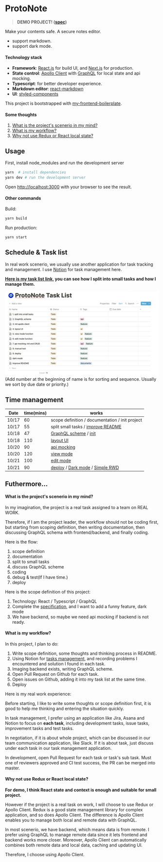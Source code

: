# ProtoNote

> **DEMO PROJECT! ([spec](https://gist.github.com/mmso/9097e36918084fa8ab3b0bb823327201))**

Make your contents safe. A secure notes editor.

- support markdown.
- support dark mode.

#### Technology stack

- **Framework**: [React.js](https://reactjs.org) for build UI, and [Next.js](https://nextjs.org) for production.
- **State control**: [Apollo Client](https://www.apollographql.com/docs/react/) with [GraphQL](https://graphql.org) for local state and api mocking.
- **Typescript**: for better developer experience.
- **Markdown editor**: [react-markdown](https://github.com/remarkjs/react-markdown)
- **UI**: [styled-components](https://styled-components.com)

This project is bootstrapped with [my-frontend-boilerplate](https://github.com/TseHang/frontend-boilerplate).

#### Some thoughts

1. [What is the project's scenerio in my mind?](#what-is-the-projects-scenerio-in-my-mind)
2. [What is my workflow?](#what-is-my-workflow)
3. [Why not use Redux or React local state?](#why-not-use-redux-or-react-local-state)

## Usage

First, install node_modules and run the development server

```bash
yarn  # install dependencies
yarn dev # run the development server
```

Open [http://localhost:3000](http://localhost:3000) with your browser to see the result.

#### Other commands

Build:

```bash
yarn build
```

Run production:

```bash
yarn start
```

## Schedule & Task list

In real work scenerio, we usually use another application for task tracking and management. I use [Notion](https://www.notion.so/product) for task management here.

**[Here is my task list link](https://www.notion.so/mengtse/aeee76b7f9fc4d53af217610231d9bec?v=aa9a7efe74a643dcbe0e000dcad9253e), you can see how I split into small tasks and how I manage them.**

![preview](./resources/taskList.png)
(Add number at the beginning of name is for sorting and sequence. Usually we sort by due date or priority.)

## Time management

| Date  | time(mins) | works                                                                                                                                                                                                                   |
| ----- | ---------- | ----------------------------------------------------------------------------------------------------------------------------------------------------------------------------------------------------------------------- |
| 10/17 | 60         | scope definition / documentation / init project                                                                                                                                                                         |
| 10/17 | 55         | split small tasks / [improve README](https://github.com/TseHang/PtotoNote/pull/1)                                                                                                                                       |
| 10/18 | 47         | [GraphQL scheme](https://www.notion.so/mengtse/2-GraphQL-Scheme-1b0a231b8daa47a898864dc48190447e) / [init](https://github.com/TseHang/PtotoNote/pull/2)                                                                 |
| 10/18 | 110        | [layout UI](https://github.com/TseHang/PtotoNote/pull/3)                                                                                                                                                                |
| 10/20 | 90         | [api mocking](https://github.com/TseHang/PtotoNote/pull/4)                                                                                                                                                              |
| 10/20 | 120        | [view mode](https://github.com/TseHang/PtotoNote/pull/5)                                                                                                                                                                |
| 10/21 | 100        | [edit mode](https://github.com/TseHang/PtotoNote/pull/6)                                                                                                                                                                |
| 10/21 | 90         | [deploy](https://github.com/TseHang/PtotoNote/commit/5f08d54e81f19c70c8c595267f64e8edc2e5efb0) / [Dark mode](https://github.com/TseHang/PtotoNote/pull/10) / [Simple RWD](https://github.com/TseHang/PtotoNote/pull/11) |

## Futhermore...

#### What is the project's scenerio in my mind?

In my imagination, the project is a real task assigned to a team on REAL WORK.

Therefore, if I am the project leader, the workflow should not be coding first, but starting from scoping definition, then writing documentation, then discussing GraphQL schema with frontend/backend, and finally coding.

Here is the flow:

1. scope definition
2. documentation
3. split to small tasks
4. discuss GraphQL scheme
5. coding
6. debug & test(If I have time.)
7. deploy

Here is the scope definition of this project:

1. Technology: React / Typescript / GraphQL
2. Complete the [specification](https://gist.github.com/mmso/9097e36918084fa8ab3b0bb823327201), and I want to add a funny feature, dark mode
3. We have backend, so maybe we need api mocking if backend is not ready.

#### What is my workflow?

In this project, I plan to do:

1. Write scope definition, some thoughts and thinking process in README.
2. Using Notion for [tasks management](https://www.notion.so/mengtse/aeee76b7f9fc4d53af217610231d9bec?v=aa9a7efe74a643dcbe0e000dcad9253e), and recording problems I encountered and solution I found in each task.
3. Imaging backend exists, writing GraphQL scheme.
4. Open Pull Request on Github for each task.
5. Open issues on Github, adding it into my task list at the same time.
6. Deploy

Here is my real work experience:

Before starting, I like to write some thoughts or scope definition first, it is good to help me thinking and entering the situation quickly.

In task management, I prefer using an application like Jira, Asana and Notion to focus on **each task**, including development tasks, issue tasks, improvement tasks and test tasks.

In negotiation, if it is about whole project, which can be discussed in our team communication application, like Slack. If it is about task, just discuss under each task in our task management application.

In development, open Pull Request for each task or task's sub task. Must one of reviewers approved and CI test success, the PR can be merged into master.

#### Why not use Redux or React local state?

**For demo, I think React state and context is enough and suitable for small project.**

However if the project is a real task on work, I will choose to use Redux or Apollo Client. Redux is a good state management library for complex application, and so does Apollo Client. The difference is Apollo Client enables you to manage both local and remote data with GraphQL.

In most scenerio, we have backend, which means data is from remote. I prefer using GraphQL to manage remote data since it lets frontend and backend works more closer. Moreover, Apollo Client can automatically combines both remote data and local data, caching and updating UI.

Therefore, I choose using Apollo Client.
